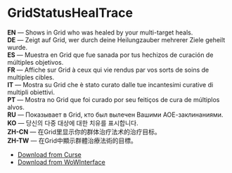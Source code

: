 GridStatusHealTrace
======================

**EN** — Shows in Grid who was healed by your multi-target heals.  
**DE** — Zeigt auf Grid, wer durch deine Heilungzauber mehrerer Ziele geheilt wurde.  
**ES** — Muestra en Grid que fue sanada por tus hechizos de curación de múltiples objetivos.  
**FR** — Affiche sur Grid à ceux qui vie rendus par vos sorts de soins de multiples cibles.  
**IT** — Mostra su Grid che è stato curato dalle tue incantesimi curative di multipli obiettivi.  
**PT** — Mostra no Grid que foi curado por seu feitiços de cura de múltiplos alvos.  
**RU** — Показывает в Grid, кто был вылечен Вашими АОЕ-заклинаниями.  
**KO** — 당신의 다중 대상에 대한 치유를 표시합니다.  
**ZH-CN** — 在Grid里显示你的群体治疗法术的治疗目标。  
**ZH-TW** — 在Grid中顯示群體治療法術的目標。

* [Download from Curse](http://www.curse.com/addons/wow/gridstatushealtrace)
* [Download from WoWInterface](http://www.wowinterface.com/downloads/info16608-GridStatusHealTrace.html)
